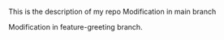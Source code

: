 This is the description of my repo
Modification in main branch

Modification in feature-greeting branch.
